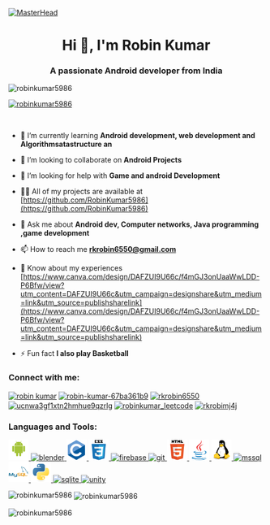 [![MasterHead](https://1.bp.blogspot.com/-7A4WynwLsMw/XbBpCXG8fHI/AAAAAAAAMt4/uOa1bpLskYgrwGbllhSu2SDj_Mig8SXJQCLcBGAsYHQ/s1600/2000_600px.gif)](https://RobinKumar5986.io)
<h1 align="center">Hi 👋, I'm Robin Kumar</h1>
<h3 align="center">A passionate Android developer from India</h3>

<p align="left"> <img src="https://komarev.com/ghpvc/?username=robinkumar5986&label=Profile%20views&color=0e75b6&style=flat" alt="robinkumar5986" /> </p>

<p align="left"> <a href="https://github.com/ryo-ma/github-profile-trophy"><img src="https://github-profile-trophy.vercel.app/?username=robinkumar5986" alt="robinkumar5986" /></a> </p>

<p align="left"> <a href="https://twitter.com/" target="blank"><img src="https://img.shields.io/twitter/follow/?logo=twitter&style=for-the-badge" alt="" /></a> </p>

- 🌱 I’m currently learning **Android development, web development and Algorithmsatastructure an**

- 👯 I’m looking to collaborate on **Android Projects**

- 🤝 I’m looking for help with **Game and android Development**

- 👨‍💻 All of my projects are available at [https://github.com/RobinKumar5986](https://github.com/RobinKumar5986)

- 💬 Ask me about **Android dev, Computer networks, Java programming ,game development**

- 📫 How to reach me **rkrobin6550@gmail.com**

- 📄 Know about my experiences [https://www.canva.com/design/DAFZUI9U66c/f4mGJ3onUaaWwLDD-P6Bfw/view?utm_content=DAFZUI9U66c&utm_campaign=designshare&utm_medium=link&utm_source=publishsharelink](https://www.canva.com/design/DAFZUI9U66c/f4mGJ3onUaaWwLDD-P6Bfw/view?utm_content=DAFZUI9U66c&utm_campaign=designshare&utm_medium=link&utm_source=publishsharelink)

- ⚡ Fun fact **I also play Basketball**

<h3 align="left">Connect with me:</h3>
<p align="left">
<a href="https://dev.to/robin kumar" target="blank"><img align="center" src="https://raw.githubusercontent.com/rahuldkjain/github-profile-readme-generator/master/src/images/icons/Social/devto.svg" alt="robin kumar" height="30" width="40" /></a>
<a href="https://linkedin.com/in/robin-kumar-67ba361b9" target="blank"><img align="center" src="https://raw.githubusercontent.com/rahuldkjain/github-profile-readme-generator/master/src/images/icons/Social/linked-in-alt.svg" alt="robin-kumar-67ba361b9" height="30" width="40" /></a>
<a href="https://instagram.com/rkrobin6550" target="blank"><img align="center" src="https://raw.githubusercontent.com/rahuldkjain/github-profile-readme-generator/master/src/images/icons/Social/instagram.svg" alt="rkrobin6550" height="30" width="40" /></a>
<a href="https://www.youtube.com/c/ucnwa3gf1xtn2hmhue9qzrlg" target="blank"><img align="center" src="https://raw.githubusercontent.com/rahuldkjain/github-profile-readme-generator/master/src/images/icons/Social/youtube.svg" alt="ucnwa3gf1xtn2hmhue9qzrlg" height="30" width="40" /></a>
<a href="https://www.leetcode.com/robinkumar_leetcode" target="blank"><img align="center" src="https://raw.githubusercontent.com/rahuldkjain/github-profile-readme-generator/master/src/images/icons/Social/leet-code.svg" alt="robinkumar_leetcode" height="30" width="40" /></a>
<a href="https://auth.geeksforgeeks.org/user/rkrobimj4j" target="blank"><img align="center" src="https://raw.githubusercontent.com/rahuldkjain/github-profile-readme-generator/master/src/images/icons/Social/geeks-for-geeks.svg" alt="rkrobimj4j" height="30" width="40" /></a>
</p>

<h3 align="left">Languages and Tools:</h3>
<p align="left"> <a href="https://developer.android.com" target="_blank" rel="noreferrer"> <img src="https://raw.githubusercontent.com/devicons/devicon/master/icons/android/android-original-wordmark.svg" alt="android" width="40" height="40"/> </a> <a href="https://www.blender.org/" target="_blank" rel="noreferrer"> <img src="https://download.blender.org/branding/community/blender_community_badge_white.svg" alt="blender" width="40" height="40"/> </a> <a href="https://www.cprogramming.com/" target="_blank" rel="noreferrer"> <img src="https://raw.githubusercontent.com/devicons/devicon/master/icons/c/c-original.svg" alt="c" width="40" height="40"/> </a> <a href="https://www.w3schools.com/css/" target="_blank" rel="noreferrer"> <img src="https://raw.githubusercontent.com/devicons/devicon/master/icons/css3/css3-original-wordmark.svg" alt="css3" width="40" height="40"/> </a> <a href="https://firebase.google.com/" target="_blank" rel="noreferrer"> <img src="https://www.vectorlogo.zone/logos/firebase/firebase-icon.svg" alt="firebase" width="40" height="40"/> </a> <a href="https://git-scm.com/" target="_blank" rel="noreferrer"> <img src="https://www.vectorlogo.zone/logos/git-scm/git-scm-icon.svg" alt="git" width="40" height="40"/> </a> <a href="https://www.w3.org/html/" target="_blank" rel="noreferrer"> <img src="https://raw.githubusercontent.com/devicons/devicon/master/icons/html5/html5-original-wordmark.svg" alt="html5" width="40" height="40"/> </a> <a href="https://www.java.com" target="_blank" rel="noreferrer"> <img src="https://raw.githubusercontent.com/devicons/devicon/master/icons/java/java-original.svg" alt="java" width="40" height="40"/> </a> <a href="https://www.linux.org/" target="_blank" rel="noreferrer"> <img src="https://raw.githubusercontent.com/devicons/devicon/master/icons/linux/linux-original.svg" alt="linux" width="40" height="40"/> </a> <a href="https://www.microsoft.com/en-us/sql-server" target="_blank" rel="noreferrer"> <img src="https://www.svgrepo.com/show/303229/microsoft-sql-server-logo.svg" alt="mssql" width="40" height="40"/> </a> <a href="https://www.mysql.com/" target="_blank" rel="noreferrer"> <img src="https://raw.githubusercontent.com/devicons/devicon/master/icons/mysql/mysql-original-wordmark.svg" alt="mysql" width="40" height="40"/> </a> <a href="https://www.python.org" target="_blank" rel="noreferrer"> <img src="https://raw.githubusercontent.com/devicons/devicon/master/icons/python/python-original.svg" alt="python" width="40" height="40"/> </a> <a href="https://www.sqlite.org/" target="_blank" rel="noreferrer"> <img src="https://www.vectorlogo.zone/logos/sqlite/sqlite-icon.svg" alt="sqlite" width="40" height="40"/> </a> <a href="https://unity.com/" target="_blank" rel="noreferrer"> <img src="https://www.vectorlogo.zone/logos/unity3d/unity3d-icon.svg" alt="unity" width="40" height="40"/> </a> </p>

<p><img align="left" src="https://github-readme-stats.vercel.app/api/top-langs?username=robinkumar5986&show_icons=true&locale=en&layout=compact" alt="robinkumar5986" /></p>

<p>&nbsp;<img align="center" src="https://github-readme-stats.vercel.app/api?username=robinkumar5986&show_icons=true&locale=en" alt="robinkumar5986" /></p>

<p><img align="center" src="https://github-readme-streak-stats.herokuapp.com/?user=robinkumar5986&" alt="robinkumar5986" /></p>
